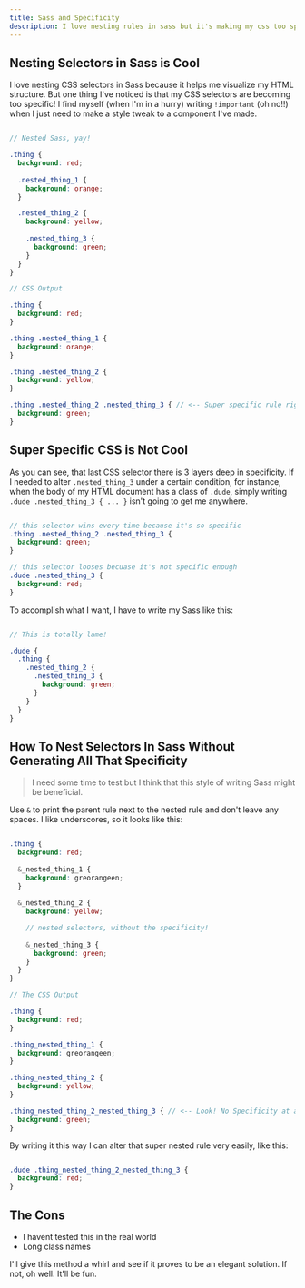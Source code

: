 ```yaml
---
title: Sass and Specificity
description: I love nesting rules in sass but it's making my css too specific!
---
```


## Nesting Selectors in Sass is Cool

I love nesting CSS selectors in Sass because it helps me visualize my HTML structure. But one thing I've noticed is that my CSS selectors are becoming too specific! I find myself (when I'm in a hurry) writing `!important` (oh no!!) when I just need to make a style tweak to a component I've made.

~~~ scss

// Nested Sass, yay!

.thing {
  background: red;  
  
  .nested_thing_1 {
    background: orange;
  }

  .nested_thing_2 {
    background: yellow;
    
    .nested_thing_3 {
      background: green;
    }
  }
}

// CSS Output

.thing {
  background: red;
}

.thing .nested_thing_1 {
  background: orange;
}

.thing .nested_thing_2 {
  background: yellow;
}

.thing .nested_thing_2 .nested_thing_3 { // <-- Super specific rule right there!
  background: green;
}

~~~

## Super Specific CSS is Not Cool

As you can see, that last CSS selector there is 3 layers deep in specificity. If I needed to alter `.nested_thing_3` under a certain condition, for instance, when the body of my HTML document has a class of `.dude`, simply writing `.dude .nested_thing_3 { ... }` isn't going to get me anywhere.

~~~ scss

// this selector wins every time because it's so specific
.thing .nested_thing_2 .nested_thing_3 {
  background: green;
}

// this selector looses becuase it's not specific enough
.dude .nested_thing_3 {
  background: red;
}

~~~

To accomplish what I want, I have to write my Sass like this:

~~~scss

// This is totally lame!

.dude {
  .thing {
    .nested_thing_2 {
      .nested_thing_3 {
        background: green;
      }
    }
  }
}

~~~

## How To Nest Selectors In Sass Without Generating All That Specificity

> I need some time to test but I think that this style of writing Sass might be beneficial.

Use `&` to print the parent rule next to the nested rule and don't leave any spaces. I like underscores, so it looks like this:

~~~scss

.thing {
  background: red;
  
  &_nested_thing_1 {
    background: greorangeen;
  }
  
  &_nested_thing_2 {
    background: yellow;

    // nested selectors, without the specificity!
    
    &_nested_thing_3 {
      background: green;
    }
  }
}

// The CSS Output

.thing {
  background: red;
}

.thing_nested_thing_1 {
  background: greorangeen;
}

.thing_nested_thing_2 {
  background: yellow;
}

.thing_nested_thing_2_nested_thing_3 { // <-- Look! No Specificity at all!
  background: green;
}

~~~

By writing it this way I can alter that super nested rule very easily, like this:

~~~scss

.dude .thing_nested_thing_2_nested_thing_3 {
  background: red;
}

~~~

## The Cons

- I havent tested this in the real world
- Long class names

I'll give this method a whirl and see if it proves to be an elegant solution. If not, oh well. It'll be fun.
